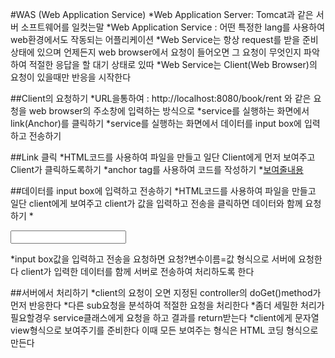 #WAS (Web Application Service)
*Web Application Server: Tomcat과 같은 서버 소프트웨어를 일컷는말
*Web Application Service : 어떤 특정한 lang를 사용하여 web환경에서도 작동되는 어플리케이션
*Web Service는 항상 request를 받을 준비상태에 있으며 언제든지 web browser에서 요청이 들어오면
그 요청이 무엇인지 파악하여 적절한 응답을 할 대기 상태로 있따
*Web Service는 Client(Web Browser)의 요청이 있을때만 반응을 시작한다

##Client의 요청하기
*URL을통하여 : http://localhost:8080/book/rent 와 같은 요청을 web browser의 주소창에 입력하는 방식으로
*service를 실행하는 화면에서 link(Anchor)를 클릭하기
*service를 실행하는 화면에서 데이터를 input box에 입력하고 전송하기

##Link 클릭
*HTML코드를 사용하여 파일을 만들고 일단 Client에게 먼저 보여주고 Client가 클릭하도록하기
*anchor tag를 사용하여 코드를 작성하기
*<a href="요청">보여줄내용</a>

##데이터를 input box에 입력하고 전송하기
*HTML코드를 사용하여 파일을 만들고 일단 client에게 보여주고 client가 값을 입력하고 전송을 클릭하면 데이터와 함께 요청하기
*<form action="요청"><input name="변수이름"/></form>
*input box값을 입력하고 전송을 요청하면 요청?변수이름=값 형식으로 서버에 요청한다 client가 입력한 데이터를 함께 서버로 전송하여 처리하도록 한다

##서버에서 처리하기
*client의 요청이 오면 지정된 controller의 doGet()method가 먼저 반응한다
*다른 sub요청을 분석하여 적절한 요청을 처리한다
*좀더 세밀한 처리가 필요할경우 service클래스에게 요청을 하고 결과를 return받는다
*client에게 문자열 view형식으로 보여주기를 준비한다 이때 모든 보여주는 형식은
HTML 코딩 형식으로 만든다